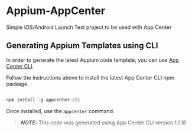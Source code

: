 # Appium-AppCenter

Simple iOS/Android Launch Test project to be used with App Center

## Generating Appium Templates using CLI

In order to generate the latest Appium code template, you can use [App Center CLI](https://github.com/microsoft/appcenter-cli).

Follow the instructions above to install the latest App Center CLI npm package.

```javascript

npm install -g appcenter-cli

```

Once installed, use the `appcenter` command.

> ***NOTE:*** This code was generated using App Center CLI version 1.1.18